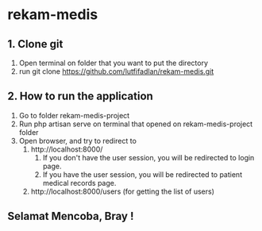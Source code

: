 # rekam-medis

## 1. Clone git
1. Open terminal on folder that you want to put the directory
2. run git clone https://github.com/lutfifadlan/rekam-medis.git

## 2. How to run the application
1. Go to folder rekam-medis-project
2. Run php artisan serve on terminal that opened on rekam-medis-project folder
3. Open browser, and try to redirect to 
	1. http://localhost:8000/
		1. If you don't have the user session, you will be redirected to login page.
		2. If you have the user session, you will be redirected to patient medical records page.
	2. http://localhost:8000/users (for getting the list of users)

## Selamat Mencoba, Bray !